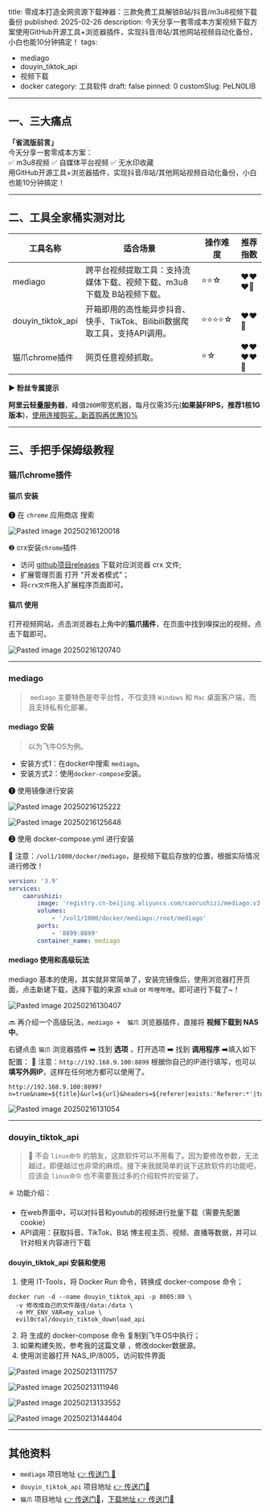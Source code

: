 title: 零成本打造全网资源下载神器：三款免费工具解锁B站/抖音/m3u8视频下载备份
published: 2025-02-26
description: 今天分享一套零成本方案视频下载方案使用GitHub开源工具+浏览器插件，实现抖音/B站/其他网站视频自动化备份，小白也能10分钟搞定！
tags:
  - mediago
  - douyin_tiktok_api
  - 视频下载
  - docker
category: 工具软件
draft: false
pinned: 0
customSlug: PeLN0LIB
---

## 一、三大痛点
**「省流版前言」**  
今天分享一套零成本方案：  
✅ m3u8视频 ✅ 自媒体平台视频 ✅ 无水印收藏  
用GitHub开源工具+浏览器插件，实现抖音/B站/其他网站视频自动化备份，小白也能10分钟搞定！

---

## 二、工具全家桶实测对比

| 工具名称                | 适合场景             | 操作难度 | 推荐指数 |
|-------------------------|----------------------|----------|----------|
| mediago | 跨平台视频提取工具：支持流媒体下载、视频下载、m3u8 下载及 B站视频下载。   | ⭐⭐☆    | ❤️❤️❤️🤍 |
| douyin_tiktok_api | 开箱即用的高性能异步抖音、快手、TikTok、Bilibili数据爬取工具，支持API调用。     | ⭐⭐⭐⭐☆  | ❤️❤️🤍 |
| 猫爪chrome插件 | 网页任意视频抓取。    | ⭐☆      | ❤️❤️❤️❤️🤍 |

**▶ 粉丝专属提示**  

**阿里云轻量服务器**，峰值`200M`带宽机器，每月仅需35元(**如果装FRPS，推荐1核1G版本**)，[使用连接购买，新首购再优惠10%](https://www.aliyun.com/minisite/goods?userCode=h3ahvjio) 

---

## 三、手把手保姆级教程

### 猫爪chrome插件

#### 猫爪 安装

❶ 在 `chrome` 应用商店 搜索 

![Pasted image 20250216120018](https://oss.qnloft.com/ob-img/2025/08/30/Pasted%20image%2020250216120018.png)

❷ crx安装`chrome`插件
- 访问 [github项目releases](https://github.com/xifangczy/cat-catch/releases) 下载对应浏览器 crx 文件;
- 扩展管理页面 打开 "开发者模式"；
- 将`crx文件`拖入扩展程序页面即可。


#### 猫爪 使用

打开视频网站，点击浏览器右上角中的**猫爪插件**，在页面中找到嗅探出的视频，点击下载即可。

![Pasted image 20250216120740](https://oss.qnloft.com/ob-img/2025/08/30/Pasted%20image%2020250216120740.png)

---

### mediago

>  `mediago` 主要特色是夸平台性，不仅支持 `Windows` 和 `Mac` 桌面客户端，而且支持私有化部署。
#### mediago 安装

> 以为飞牛OS为例。
- 安装方式1：在docker中搜索 `mediago`。
- 安装方式2：使用`docker-compose`安装。

❶ 使用镜像进行安装

![Pasted image 20250216125222](https://oss.qnloft.com/ob-img/2025/08/30/Pasted%20image%2020250216125222.png)

![Pasted image 20250216125648](https://oss.qnloft.com/ob-img/2025/08/30/Pasted%20image%2020250216125648.png)

❷ 使用 docker-compose.yml 进行安装

📣 注意：`/vol1/1000/docker/mediago`，是视频下载后存放的位置，根据实际情况进行修改！

```yml
version: '3.9'
services:
    caorushizi:
        image: 'registry.cn-beijing.aliyuncs.com/caorushizi/mediago:v3.0.0'
        volumes:
            - '/vol1/1000/docker/mediago:/root/mediago'
        ports:
            - '8899:8899'
        container_name: mediago

```


#### mediago 使用和高级玩法

mediago 基本的使用，其实就非常简单了，安装完镜像后，使用浏览器打开页面，点击新建下载，选择下载的来源 `m3u8` or `哔哩哔哩`。即可进行下载了~！

![Pasted image 20250216130407](https://oss.qnloft.com/ob-img/2025/08/30/Pasted%20image%2020250216130407.png)

🔜 再介绍一个高级玩法，`mediago +  猫爪` 浏览器插件，直接将 **视频下载到 NAS中**。

右键点击 `猫爪` 浏览器插件 ➡️ 找到 **选项** ，打开选项 ➡️ 找到 **调用程序** ➡️填入如下配置：
📣 注意：`http://192.168.9.100:8899` 根据你自己的IP进行填写，也可以**填写外网IP**，这样在任何地方都可以使用了。

```url
http://192.168.9.100:8899?n=true&name=${title}&url=${url}&headers=${referer|exists:'Referer:*'|to:urlEncode}&type=m3u8&silent=true
```

![Pasted image 20250216131054](https://oss.qnloft.com/ob-img/2025/08/30/Pasted%20image%2020250216131054.png)

---

### douyin_tiktok_api

> 🚷 不会 `linux命令` 的朋友，这款软件可以不用看了。因为要修改参数，无法越过，即便越过也非常的麻烦。接下来我就简单的说下这款软件的功能吧，应该会 `linux命令` 也不需要我过多的介绍软件的安装了。

✳️ 功能介绍：

- 在web界面中，可以对抖音和youtub的视频进行批量下载（需要先配置cookie）
- API调用：获取抖音、TikTok、B站 博主视主页、视频、直播等数据，并可以针对相关内容进行下载

#### douyin_tiktok_api 安装和使用

1. 使用 IT-Tools，将 Docker Run 命令，转换成 docker-compose 命令；
	
```shell
docker run -d --name douyin_tiktok_api -p 8005:80 \
  -v 修改成自己的文件路径/data:/data \
  -e MY_ENV_VAR=my_value \
  evil0ctal/douyin_tiktok_download_api
```

2. 将 生成的 docker-compose 命令 复制到飞牛OS中执行；
3. 如果构建失败，参考我的这篇文章  ，修改docker数据源。
4. 使用浏览器打开 NAS_IP/8005，访问软件界面

![Pasted image 20250213111757](https://oss.qnloft.com/ob-img/2025/08/30/Pasted%20image%2020250213111757.png)

![Pasted image 20250213111946](https://oss.qnloft.com/ob-img/2025/08/30/Pasted%20image%2020250213111946.png)

![Pasted image 20250213133552](https://oss.qnloft.com/ob-img/2025/08/30/Pasted%20image%2020250213133552.png)

![Pasted image 20250213144404](https://oss.qnloft.com/ob-img/2025/08/30/Pasted%20image%2020250213144404.png)

---

## 其他资料

- `mediago` 项目地址 [👉️ 传送门 🚪](https://github.com/caorushizi/mediago)
- `douyin_tiktok_api` 项目地址 [👉️ 传送门🚪](https://github.com/Evil0ctal/Douyin_TikTok_Download_API)
- `猫爪` 项目地址 [👉️ 传送门🚪](https://github.com/xifangczy/cat-catch)，[下载地址 👉️ 传送门🚪](https://github.com/xifangczy/cat-catch/releases)